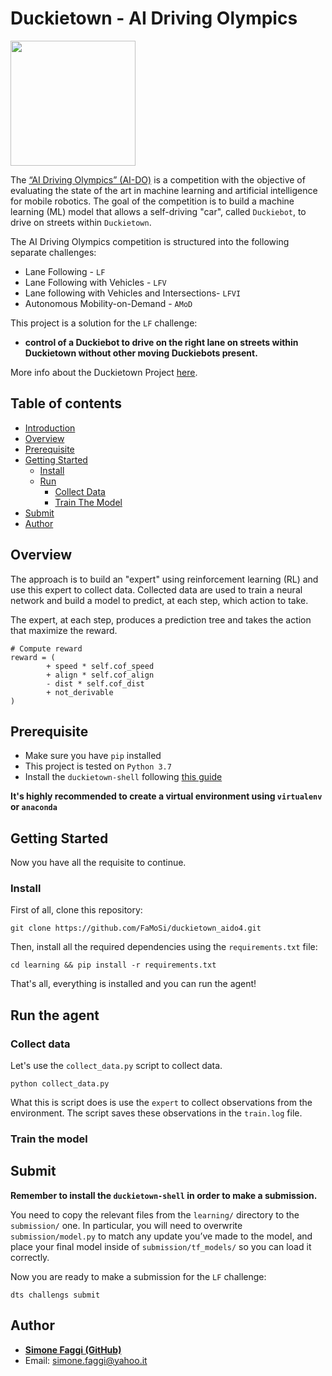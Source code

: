 # Duckietown - AI Driving Olympics
<a href="http://aido.duckietown.org"><img width="200" src="https://www.duckietown.org/wp-content/uploads/2018/12/AIDO_no_text-e1544555660271.png"/></a>

The [“AI Driving Olympics” (AI-DO)](http://aido.duckietown.org/) is a competition with the objective of 
evaluating the state of the art in machine learning and artificial intelligence for mobile robotics.
The goal of the competition is to build a machine learning (ML) model that allows a self-driving "car", called `Duckiebot`, to drive on streets within `Duckietown`.

The AI Driving Olympics competition is structured into the following separate challenges:
* Lane Following - `LF` 
* Lane Following with Vehicles - `LFV`
* Lane following with Vehicles and Intersections- `LFVI`
* Autonomous Mobility-on-Demand - `AMoD`

This project is a solution for the `LF` challenge: 
* **control of a Duckiebot to drive on the right lane on streets within Duckietown without other moving Duckiebots present.**

More info about the Duckietown Project [here](http://aido.duckietown.org/).

## Table of contents
* [Introduction](#introduction)
* [Overview](#overview)
* [Prerequisite](#prerequisite)
* [Getting Started](#getting-started)
    * [Install](#install)
    * [Run](#run-the-agent)
        * [Collect Data](#collect-data)
        * [Train The Model](#train-the-model)
* [Submit](#submit)
* [Author](#author)

## Overview

The approach is to build an "expert" using reinforcement learning (RL) and use this expert to collect data.
Collected data are used to train a neural network and build a model to predict, at each step, which action to take.

The expert, at each step, produces a prediction tree and takes the action that maximize the reward.

```
# Compute reward
reward = (
        + speed * self.cof_speed
        + align * self.cof_align
        - dist * self.cof_dist
        + not_derivable
)
```

## Prerequisite
* Make sure you have `pip` installed
* This project is tested on `Python 3.7`
* Install the `duckietown-shell` following [this guide](https://github.com/duckietown/duckietown-shell/blob/daffy-aido4/README.md)

**It's highly recommended to create a virtual environment using `virtualenv` or `anaconda`**

## Getting Started
Now you have all the requisite to continue.

### Install
First of all, clone this repository:

```
git clone https://github.com/FaMoSi/duckietown_aido4.git
```

Then, install all the required dependencies using the `requirements.txt` file:

```
cd learning && pip install -r requirements.txt
```

That's all, everything is installed and you can run the agent!

## Run the agent

### Collect data
Let's use the `collect_data.py` script to collect data.

``` 
python collect_data.py
```

What this is script does is use the `expert` to collect observations from the environment.
The script saves these observations in the `train.log` file.

### Train the model 

## Submit
**Remember to install the `duckietown-shell` in order to make a submission.**

You need to copy the relevant files from the `learning/` directory to the `submission/` one. 
In particular, you will need to overwrite `submission/model.py` to match any update you’ve made to the model, 
and place your final model inside of `submission/tf_models/` so you can load it correctly. 

Now you are ready to make a submission for the `LF` challenge:

```
dts challengs submit
```

## Author

* **[Simone Faggi (GitHub)](https://github.com/FaMoSi)**
* Email: simone.faggi@yahoo.it




